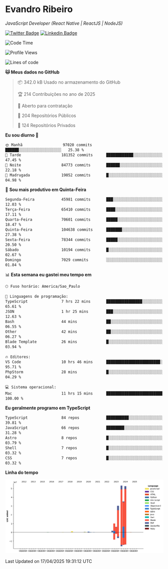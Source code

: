 # Evandro **Ribeiro**

*JavaScript Developer (React Native | ReactJS | NodeJS)*

[![Twitter Badge](https://img.shields.io/badge/-@ribeiroevandro-201B2D?style=flat-square&labelColor=201B2D&logo=twitter&logoColor=white&link=https://twitter.com/ribeiroevandro)](https://twitter.com/ribeiroevandro) 
[![Linkedin Badge](https://img.shields.io/badge/-Evandro%20Ribeiro-201B2D?style=flat-square&logo=Linkedin&logoColor=white&link=https://www.linkedin.com/in/ribeiroevandro)](https://www.linkedin.com/in/ribeiroevandro) 


<!--START_SECTION:waka-->
![Code Time](http://img.shields.io/badge/Code%20Time-4%2C379%20hrs%203%20mins-blue)

![Profile Views](http://img.shields.io/badge/Visualizac%C3%B5es%20do%20perfil-6-blue)

![Lines of code](https://img.shields.io/badge/Desde%20o%20Hello%20World%20eu%20escrevi-192.4%20million%20linhas%20de%20c%C3%B3digo-blue)

**🐱 Meus dados no GitHub** 

> 📦 342.0 kB Usado no armazenamento do GitHub 
 > 
> 🏆 214 Contribuições no ano de 2025
 > 
> 💼 Aberto para contratação
 > 
> 📜 204 Repositórios Públicos 
 > 
> 🔑 124 Repositórios Privados 
 > 
**Eu sou diurno 🐤** 

```text
🌞 Manhã                  97020 commits       ██████░░░░░░░░░░░░░░░░░░░   25.38 % 
🌆 Tarde                  181352 commits      ████████████░░░░░░░░░░░░░   47.45 % 
🌃 Noite                  84773 commits       ██████░░░░░░░░░░░░░░░░░░░   22.18 % 
🌙 Madrugada              19052 commits       █░░░░░░░░░░░░░░░░░░░░░░░░   04.98 % 
```
📅 **Sou mais produtivo em Quinta-Feira** 

```text
Segunda-Feira            45981 commits       ███░░░░░░░░░░░░░░░░░░░░░░   12.03 % 
Terça-Feira              65410 commits       ████░░░░░░░░░░░░░░░░░░░░░   17.11 % 
Quarta-Feira             70601 commits       █████░░░░░░░░░░░░░░░░░░░░   18.47 % 
Quinta-Feira             104638 commits      ███████░░░░░░░░░░░░░░░░░░   27.38 % 
Sexta-Feira              78344 commits       █████░░░░░░░░░░░░░░░░░░░░   20.50 % 
Sábado                   10194 commits       █░░░░░░░░░░░░░░░░░░░░░░░░   02.67 % 
Domingo                  7029 commits        ░░░░░░░░░░░░░░░░░░░░░░░░░   01.84 % 
```


📊 **Esta semana eu gastei meu tempo em** 

```text
🕑︎ Fuso horário: America/Sao_Paulo

💬 Linguagens de programação: 
TypeScript               7 hrs 22 mins       ████████████████░░░░░░░░░   65.61 % 
JSON                     1 hr 25 mins        ███░░░░░░░░░░░░░░░░░░░░░░   12.63 % 
Bash                     44 mins             ██░░░░░░░░░░░░░░░░░░░░░░░   06.55 % 
Other                    42 mins             ██░░░░░░░░░░░░░░░░░░░░░░░   06.27 % 
Blade Template           26 mins             █░░░░░░░░░░░░░░░░░░░░░░░░   03.94 % 

🔥 Editores: 
VS Code                  10 hrs 46 mins      ████████████████████████░   95.71 % 
PhpStorm                 28 mins             █░░░░░░░░░░░░░░░░░░░░░░░░   04.29 % 

💻 Sistema operacional: 
Mac                      11 hrs 15 mins      █████████████████████████   100.00 % 
```

**Eu geralmente programo em TypeScript** 

```text
TypeScript               84 repos            ██████████░░░░░░░░░░░░░░░   39.81 % 
JavaScript               66 repos            ████████░░░░░░░░░░░░░░░░░   31.28 % 
Astro                    8 repos             █░░░░░░░░░░░░░░░░░░░░░░░░   03.79 % 
Shell                    7 repos             █░░░░░░░░░░░░░░░░░░░░░░░░   03.32 % 
CSS                      7 repos             █░░░░░░░░░░░░░░░░░░░░░░░░   03.32 % 
```



**Linha do tempo**

![Lines of Code chart](https://raw.githubusercontent.com/ribeiroevandro/ribeiroevandro/main/assets/bar_graph.png)


 Last Updated on 17/04/2025 19:31:12 UTC
<!--END_SECTION:waka-->

